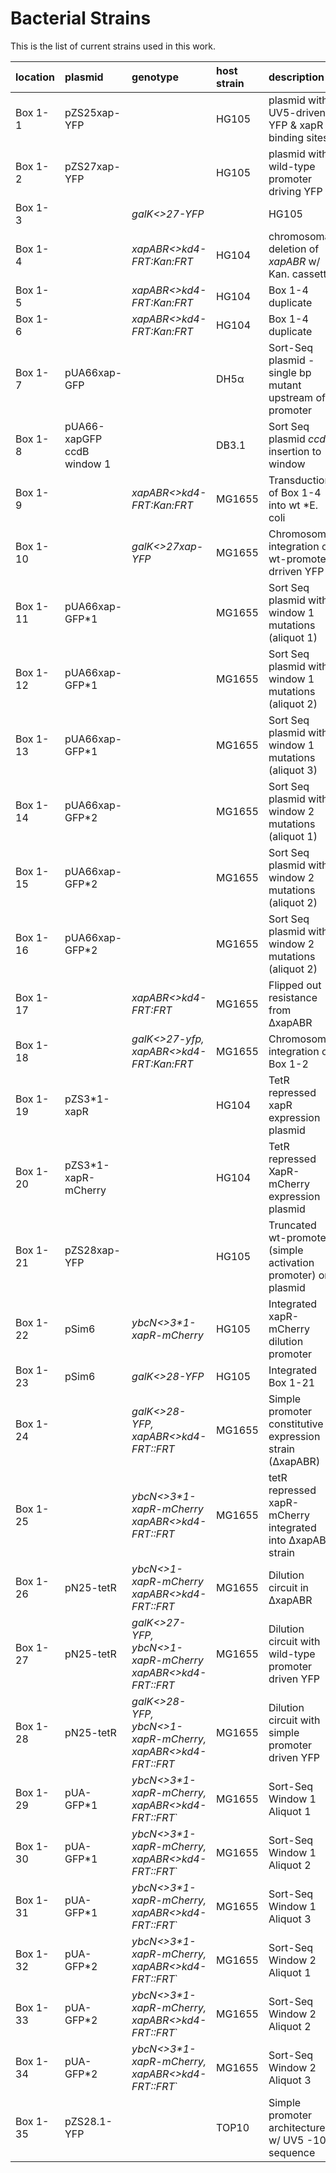 # Bacterial Strains

This is the list of current strains used in this work. 

| **location** | **plasmid**| **genotype**| **host strain**| **description** |
|:--|:--|:--|:--|:--|
| Box 1-1| pZS25xap-YFP|  | HG105 | plasmid with UV5-driven YFP & xapR binding sites|
| Box 1-2| pZS27xap-YFP| | HG105 | plasmid with wild-type promoter driving YFP|
| Box 1-3| | *galK<>27-YFP* | |HG105 |  chromosomal integration of wt promoter|
| Box 1-4| | *xapABR<>kd4-FRT:Kan:FRT*| HG104 | chromosomal deletion of *xapABR* w/ Kan. cassette|
| Box 1-5| |*xapABR<>kd4-FRT:Kan:FRT*| HG104 | Box 1-4 duplicate |
| Box 1-6| |*xapABR<>kd4-FRT:Kan:FRT*| HG104 | Box 1-4 duplicate |
| Box 1-7| pUA66xap-GFP | | DH5α | Sort-Seq plasmid - single bp mutant upstream of promoter |
| Box 1-8| pUA66-xapGFP ccdB window 1 | | DB3.1| Sort Seq plasmid *ccdB* insertion to window|
| Box 1-9| |*xapABR<>kd4-FRT:Kan:FRT*| MG1655 | Transduction of Box 1-4 into wt *E. coli|
| Box 1-10| | *galK<>27xap-YFP*| MG1655 | Chromosomal integration of wt-promoter drriven YFP |
| Box 1-11| pUA66xap-GFP\*1 | |MG1655 | Sort Seq plasmid with window 1 mutations (aliquot 1) |
| Box 1-12| pUA66xap-GFP\*1 | |MG1655 | Sort Seq plasmid with window 1 mutations (aliquot 2) |
| Box 1-13| pUA66xap-GFP\*1 | |MG1655 | Sort Seq plasmid with window 1 mutations (aliquot 3) |
| Box 1-14| pUA66xap-GFP\*2 | |MG1655 | Sort Seq plasmid with window 2 mutations (aliquot 1) |
| Box 1-15| pUA66xap-GFP\*2 | |MG1655 | Sort Seq plasmid with window 2 mutations (aliquot 2) |
| Box 1-16| pUA66xap-GFP\*2 | | MG1655 | Sort Seq plasmid with window 2 mutations (aliquot 2) |
| Box 1-17| | *xapABR<>kd4-FRT:FRT* | MG1655| Flipped out resistance from ∆xapABR |
| Box 1-18| | *galK<>27-yfp, xapABR<>kd4-FRT:Kan:FRT*| MG1655| Chromosomal integration of  Box 1-2|
| Box 1-19| pZS3\*1-xapR | | HG104| TetR repressed xapR expression plasmid |
| Box 1-20| pZS3\*1-xapR-mCherry| |HG104 | TetR repressed XapR-mCherry expression plasmid|
| Box 1-21| pZS28xap-YFP | | HG105 | Truncated wt-promoter (simple activation promoter) on plasmid|
| Box 1-22| pSim6 | *ybcN<>3\*1-xapR-mCherry* | HG105 | Integrated xapR-mCherry dilution promoter |
| Box 1-23| pSim6 | *galK<>28-YFP* | HG105 | Integrated  Box 1-21|
| Box 1-24|  | *galK<>28-YFP, xapABR<>kd4-FRT::FRT*| MG1655| Simple promoter constitutive expression strain (∆xapABR)|
| Box 1-25| | *ybcN<>3\*1-xapR-mCherry xapABR<>kd4-FRT::FRT*| MG1655 | tetR repressed xapR-mCherry integrated into ∆xapABR strain |
| Box 1-26| pN25-tetR | *ybcN<>1-xapR-mCherry xapABR<>kd4-FRT::FRT* | MG1655 | Dilution circuit  in ∆xapABR|
| Box 1-27| pN25-tetR | *galK<>27-YFP, ybcN<>1-xapR-mCherry xapABR<>kd4-FRT::FRT*| MG1655 | Dilution circuit with wild-type promoter driven YFP |
| Box 1-28 | pN25-tetR | *galK<>28-YFP, ybcN<>1-xapR-mCherry, xapABR<>kd4-FRT::FRT*| MG1655 | Dilution circuit with simple promoter driven YFP |
| Box 1-29 | pUA-GFP\*1 | *ybcN<>3\*1-xapR-mCherry, xapABR<>kd4-FRT::FRT*`| MG1655 | Sort-Seq Window 1 Aliquot 1 |
| Box 1-30 | pUA-GFP\*1 | *ybcN<>3\*1-xapR-mCherry, xapABR<>kd4-FRT::FRT*`| MG1655 | Sort-Seq Window 1 Aliquot 2 |
| Box 1-31 | pUA-GFP\*1 | *ybcN<>3\*1-xapR-mCherry, xapABR<>kd4-FRT::FRT*`| MG1655 | Sort-Seq Window 1 Aliquot 3 |
| Box 1-32 | pUA-GFP\*2 | *ybcN<>3\*1-xapR-mCherry, xapABR<>kd4-FRT::FRT*`| MG1655 | Sort-Seq Window 2 Aliquot 1 |
| Box 1-33 | pUA-GFP\*2 | *ybcN<>3\*1-xapR-mCherry, xapABR<>kd4-FRT::FRT*`| MG1655 | Sort-Seq Window 2 Aliquot 2 |
| Box 1-34 | pUA-GFP\*2 | *ybcN<>3\*1-xapR-mCherry, xapABR<>kd4-FRT::FRT*`| MG1655 | Sort-Seq Window 2 Aliquot 3 |
| Box 1-35 | pZS28.1-YFP | | TOP10 | Simple promoter architecture w/ UV5 -10 sequence |









